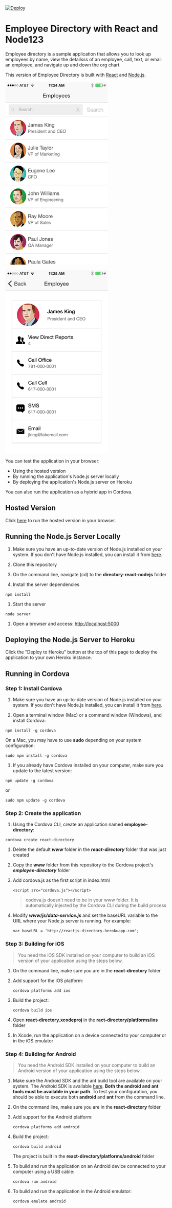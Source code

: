[![Deploy](https://www.herokucdn.com/deploy/button.png)](https://heroku.com/deploy)

# Employee Directory with React and Node123

Employee directory is a sample application that allows you to look up employees by name, view the detailsss of an employee,
call, text, or email an employee, and navigate up and down the org chart.

This version of Employee Directory is built with [React](http://facebook.github.io/react/) and [Node.js]().

![alt tag](assets/directory_search.png)

![alt tag](assets/directory_details.png)

You can test the application in your browser:
- Using the hosted version
- By running the application's Node.js server locally
- By deploying the application's Node.js server on Heroku

You can also run the application as a hybrid app in Cordova.

## Hosted Version

Click [here](http://react-directory.herokuapp.com) to run the hosted version in your browser.

## Running the Node.js Server Locally

1. Make sure you have an up-to-date version of Node.js installed on your system. If you don't have Node.js installed, you can install it from [here](http://nodejs.org/).

1. Clone this repository

1. On the command line, navigate (cd) to the **directory-react-nodejs** folder

1. Install the server dependencies

  ```
  npm install
  ```

1. Start the server

  ```
  node server
  ```

1. Open a browser and access: [http://localhost:5000](http://localhost:5000)


## Deploying the Node.js Server to Heroku

Click the "Deploy to Heroku" button at the top of this page to deploy the application to your own Heroku instance.


## Running in Cordova

### Step 1: Install Cordova

1. Make sure you have an up-to-date version of Node.js installed on your system. If you don't have Node.js installed, you can install it from [here](http://nodejs.org/).

1. Open a terminal window (Mac) or a command window (Windows), and install Cordova:

  ```
  npm install -g cordova
  ```

  On a Mac, you may have to use **sudo** depending on your system configuration:

  ```
  sudo npm install -g cordova
  ```

1. If you already have Cordova installed on your computer, make sure you update to the latest version:

  ```
  npm update -g cordova
  ```

  or

  ```
  sudo npm update -g cordova
  ```

### Step 2: Create the application

1. Using the Cordova CLI, create an application named **employee-directory**:

  ```
  cordova create react-directory
  ```

1. Delete the default ***www*** folder in the ***react-directory*** folder that was just created

1. Copy the ***www*** folder from this repository to the Cordova project's ***employee-directory*** folder

1. Add cordova.js as the first script in index.html

    ```
    <script src="cordova.js"></script>
    ```

    > codova.js doesn't need to be in your www folder. It is automatically injected by the Cordova CLI during the build process


1. Modify ***www/js/data-service.js*** and set the baseURL variable to the URL where your Node.js server is running. For example:

    ```
    var baseURL = 'http://reactjs-directory.herokuapp.com';
    ```


### Step 3: Building for iOS

> You need the iOS SDK installed on your computer to build an iOS version of your application
using the steps below.

1. On the command line, make sure you are in the **react-directory** folder

1. Add support for the iOS platform:

    ```
    cordova platforms add ios
    ```

1. Build the project:

    ```
    cordova build ios
    ```

1. Open **react-directory.xcodeproj** in the **ract-directory/platforms/ios** folder

1. In Xcode, run the application on a device connected to your computer or in the iOS emulator


### Step 4: Building for Android

> You need the Android SDK installed on your computer to build an Android version of your
application using the steps below.

1. Make sure the Android SDK and the ant build tool are available on your system. The Android SDK is available [here](http://developer.android.com/sdk/index.html). **Both the android and ant tools must be available in your path**. To test your configuration, you should be able to execute both **android** and **ant** from the command line.

1. On the command line, make sure you are in the **react-directory** folder

1. Add support for the Android platform:

    ```
    cordova platforms add android
    ```

1. Build the project:

    ```
    cordova build android
    ```

    The project is built in the **react-directory/platforms/android** folder


1. To build and run the application on an Android device connected to your computer using a USB cable:

    ```
    cordova run android
    ```

1. To build and run the application in the Android emulator:

    ```
    cordova emulate android
    ```
